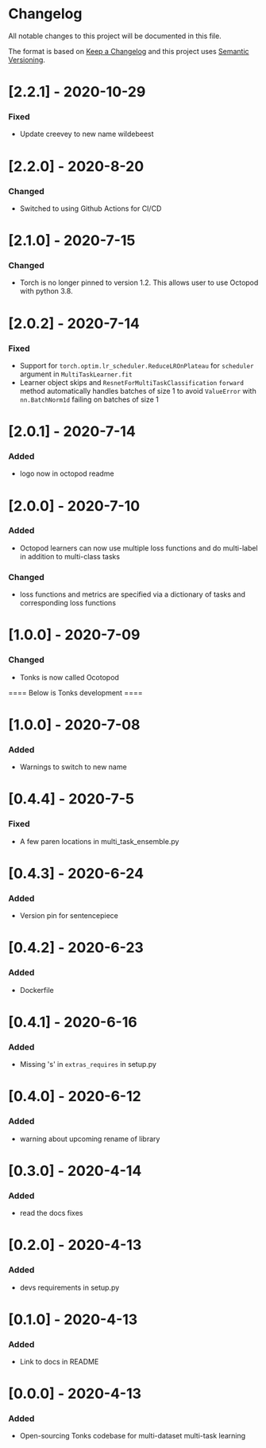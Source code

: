 # Changelog
All notable changes to this project will be documented in this file.

The format is based on [Keep a Changelog](http://keepachangelog.com/en/1.0.0/) and this project uses [Semantic Versioning](http://semver.org/).

# [2.2.1] - 2020-10-29
### Fixed
 - Update creevey to new name wildebeest

# [2.2.0] - 2020-8-20
### Changed
 - Switched to using Github Actions for CI/CD

# [2.1.0] - 2020-7-15
### Changed
 - Torch is no longer pinned to version 1.2. This allows user to use Octopod with python 3.8.

# [2.0.2] - 2020-7-14
### Fixed
 - Support for `torch.optim.lr_scheduler.ReduceLROnPlateau` for `scheduler` argument in `MultiTaskLearner.fit`
 - Learner object skips and `ResnetForMultiTaskClassification` `forward` method automatically handles batches of size 1 to avoid `ValueError` with `nn.BatchNorm1d` failing on batches of size 1

# [2.0.1] - 2020-7-14
### Added
 - logo now in octopod readme

# [2.0.0] - 2020-7-10
### Added
 - Octopod learners can now use multiple loss functions and do multi-label in addition to multi-class tasks
### Changed
 - loss functions and metrics are specified via a dictionary of tasks and corresponding loss functions

# [1.0.0] - 2020-7-09
### Changed
 - Tonks is now called Ocotopod

==== Below is Tonks development ====

# [1.0.0] - 2020-7-08
### Added
 - Warnings to switch to new name

# [0.4.4] - 2020-7-5
### Fixed
 - A few paren locations in multi_task_ensemble.py

# [0.4.3] - 2020-6-24
### Added
 - Version pin for sentencepiece

# [0.4.2] - 2020-6-23
### Added
 - Dockerfile

# [0.4.1] - 2020-6-16
### Added
 - Missing 's' in `extras_requires` in setup.py

# [0.4.0] - 2020-6-12
### Added
 - warning about upcoming rename of library

# [0.3.0] - 2020-4-14
### Added
 - read the docs fixes

# [0.2.0] - 2020-4-13
### Added
 - devs requirements in setup.py

# [0.1.0] - 2020-4-13
### Added
 - Link to docs in README

# [0.0.0] - 2020-4-13
### Added
 - Open-sourcing Tonks codebase for multi-dataset multi-task learning
